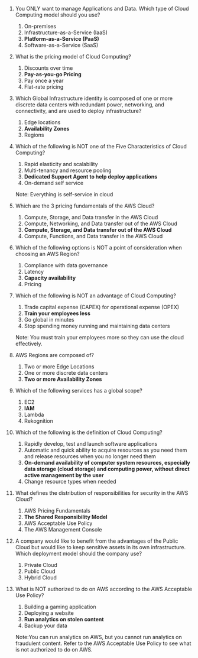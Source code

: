 1. You ONLY want to manage Applications and Data. Which type of Cloud Computing model should you use?
      1. On-premises
      2. Infrastructure-as-a-Service (IaaS)
      3. **Platform-as-a-Service (PaaS)**
      4. Software-as-a-Service (SaaS)


2. What is the pricing model of Cloud Computing?
   1. Discounts over time
   2. **Pay-as-you-go Pricing**
   3. Pay once a year
   4. Flat-rate pricing

3. Which Global Infrastructure identity is composed of one or more discrete data centers with redundant power, networking, and connectivity, and are used to deploy infrastructure?
   1. Edge locations
   2. **Availability Zones**
   3. Regions

4. Which of the following is NOT one of the Five Characteristics of Cloud Computing?
   1. Rapid elasticity and scalability
   2. Multi-tenancy and resource pooling
   3. **Dedicated Support Agent to help deploy applications**
   4. On-demand self service

    Note: Everything is self-service in cloud

5. Which are the 3 pricing fundamentals of the AWS Cloud?
   1. Compute, Storage, and Data transfer in the AWS Cloud
   2. Compute, Networking, and Data transfer out of the AWS Cloud
   3. **Compute, Storage, and Data transfer out of the AWS Cloud**
   4. Compute, Functions, and Data transfer in the AWS Cloud

6. Which of the following options is NOT a point of consideration when choosing an AWS Region?
   1. Compliance with data governance
   2. Latency
   3. **Capacity availability**
   4. Pricing

7. Which of the following is NOT an advantage of Cloud Computing?
   1. Trade capital expense (CAPEX) for operational expense (OPEX)
   2. **Train your employees less**
   3.  Go global in minutes
   4.  Stop spending money running and maintaining data centers

    Note: You must train your employees more so they can use the cloud effectively.

8. AWS Regions are composed of?
   1. Two or more Edge Locations
   2.  One or more discrete data centers
   3. **Two or more Availability Zones**

9. Which of the following services has a global scope?
   1.  EC2
   2.  **IAM**
   3.  Lambda
   4.  Rekognition

10. Which of the following is the definition of Cloud Computing?
    1. Rapidly develop, test and launch software applications
    2. Automatic and quick ability to acquire resources as you need them and release resources when you no longer need them
    3. **On-demand availability of computer system resources, especially data storage (cloud storage) and computing power, without direct active management by the user**
    4. Change resource types when needed

11. What defines the distribution of responsibilities for security in the AWS Cloud?
    1.  AWS Pricing Fundamentals
    2.  **The Shared Responsibility Model**
    3.  AWS Acceptable Use Policy
    4.  The AWS Management Console

12. A company would like to benefit from the advantages of the Public Cloud but would like to keep sensitive assets in its own infrastructure. Which deployment model should the company use?
    1. Private Cloud
    2. Public Cloud
    3. Hybrid Cloud

13. What is NOT authorized to do on AWS according to the AWS Acceptable Use Policy?
    1.  Building a gaming application
    2.  Deploying a website
    3.  **Run analytics on stolen content**
    4.  Backup your data
    
    Note:You can run analytics on AWS, but you cannot run analytics on fraudulent content. Refer to the AWS Acceptable Use Policy to see what is not authorized to do on AWS.